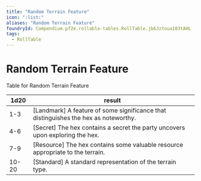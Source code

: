 ```yaml
---
title: "Random Terrain Feature"
icon: ":list:"
aliases: "Random Terrain Feature"
foundryId: Compendium.pf2e.rollable-tables.RollTable.jb6Jztoua103tAHL
tags:
  - RollTable
---
```


# Random Terrain Feature
Table for Random Terrain Feature

| 1d20 | result |
|------|--------|
| 1-3 | \[Landmark\] A feature of some significance that distinguishes the hex as noteworthy. |
| 4-6 | \[Secret\] The hex contains a secret the party uncovers upon exploring the hex. |
| 7-9 | \[Resource\] The hex contains some valuable resource appropriate to the terrain. |
| 10-20 | \[Standard\] A standard representation of the terrain type. |
